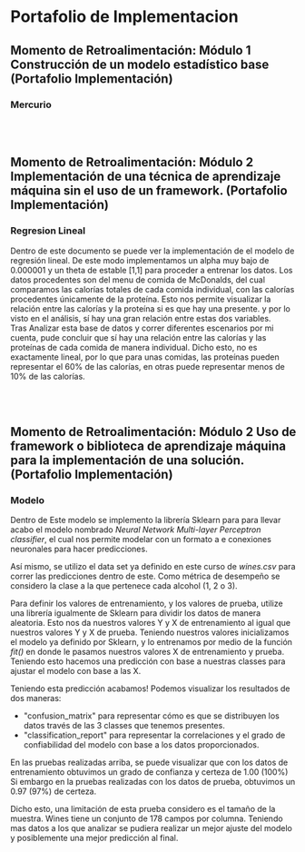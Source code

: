 # Portafolio de Implementacion
## Momento de Retroalimentación: Módulo 1 Construcción de un modelo estadístico base (Portafolio Implementación)
### Mercurio

<br><br>

## Momento de Retroalimentación: Módulo 2 Implementación de una técnica de aprendizaje máquina sin el uso de un framework. (Portafolio Implementación)
### Regresion Lineal
Dentro de este documento se puede ver la implementación de el modelo de regresión lineal. De este modo implementamos un alpha muy bajo de 0.000001 y un theta de estable [1,1] para proceder a entrenar los datos. Los datos procedentes son del menu de comida de McDonalds, del cual comparamos las calorías totales de cada comida individual, con las calorías procedentes únicamente de la proteína. Esto nos permite visualizar la relación entre las calorías y la proteína si es que hay una presente. y por lo visto en el análisis, sí hay una gran relación entre estas dos variables.
<br>
Tras Analizar esta base de datos y correr diferentes escenarios por mi cuenta, pude concluir que sí hay una relación entre las calorías y las proteínas de cada comida de manera individual. Dicho esto, no es exactamente lineal, por lo que para unas comidas, las proteínas pueden representar el 60% de las calorías, en otras puede representar menos de 10% de las calorías.

<br><br>

## Momento de Retroalimentación: Módulo 2 Uso de framework o biblioteca de aprendizaje máquina para la implementación de una solución. (Portafolio Implementación)
### Modelo
Dentro de Este modelo se implemento la librería Sklearn para para llevar acabo el modelo nombrado _Neural Network Multi-layer Perceptron classifier_, el cual nos permite modelar con un formato a e conexiones neuronales para hacer predicciones.
<br>

Así mismo, se utilizo el data set ya definido en este curso de _wines.csv_ para correr las predicciones dentro de este. Como métrica de desempeño se considero la clase a la que pertenece cada alcohol (1, 2 o 3). 
<br>

Para definir los valores de entrenamiento, y los valores de prueba, utilize una librería igualmente de Sklearn para dividir los datos de manera aleatoria. Esto nos da nuestros valores Y y X de entrenamiento al igual que nuestros valores Y y X de prueba. Teniendo nuestros valores inicializamos el modelo ya definido por Sklearn, y lo entrenamos por medio de la función _fit()_ en donde le pasamos nuestros valores X de entrenamiento y prueba. Teniendo esto hacemos una predicción con base a nuestras classes para ajustar el modelo con base a las X.
<br>

Teniendo esta predicción acabamos! Podemos visualizar los resultados de dos maneras:
- "confusion_matrix" para representar cómo es que se distribuyen los datos través de las 3 classes que tenemos presentes.
- "classification_report" para representar la correlaciones y el grado de confiabilidad del modelo con base a los datos proporcionados.

En las pruebas realizadas arriba, se puede visualizar que con los datos de entrenamiento obtuvimos un grado de confianza y certeza de 1.00 (100%)
Si embargo en la pruebas realizadas con los datos de prueba, obtuvimos un 0.97 (97%) de certeza.
<br>

Dicho esto, una limitación de esta prueba considero es el tamaño de la muestra. Wines tiene un conjunto de 178 campos por columna. Teniendo mas datos a los que analizar se pudiera realizar un mejor ajuste del modelo y posiblemente una mejor predicción al final.
